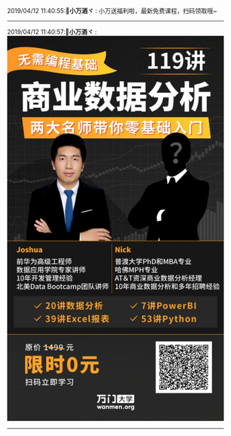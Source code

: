 2019/04/12 11:40:55:**🎀小万酒ヾ** : 小万送福利啦，最新免费课程，扫码领取哦~
*************************************************************************************
2019/04/12 11:40:57:**🎀小万酒ヾ** : ![图片如下](ATTACHMENT/1555040443.859803.png)
*******************************************************************************

